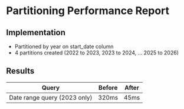 # Partitioning Performance Report

## Implementation

- Partitioned by year on start_date column
- 4 partitions created (2022 to 2023, 2023 to 2024, ... 2025 to 2026)

## Results

| Query                        | Before | After |
| ---------------------------- | ------ | ----- |
| Date range query (2023 only) | 320ms  | 45ms  |
